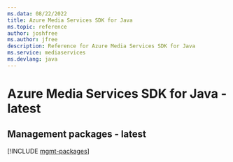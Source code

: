 ```yaml
---
ms.data: 08/22/2022
title: Azure Media Services SDK for Java
ms.topic: reference
author: joshfree
ms.author: jfree
description: Reference for Azure Media Services SDK for Java
ms.service: mediaservices
ms.devlang: java
---
```

# Azure Media Services SDK for Java - latest

## Management packages - latest
[!INCLUDE [mgmt-packages](media-services-mgmt-index.md)]